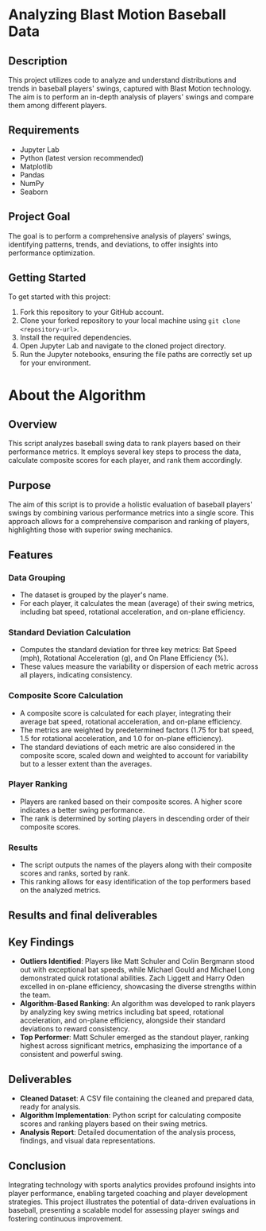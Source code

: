 # Analyzing Blast Motion Baseball Data

## Description
This project utilizes code to analyze and understand distributions and trends in baseball players' swings, captured with Blast Motion technology. The aim is to perform an in-depth analysis of players' swings and compare them among different players.

## Requirements
- Jupyter Lab
- Python (latest version recommended)
- Matplotlib
- Pandas
- NumPy
- Seaborn

## Project Goal
The goal is to perform a comprehensive analysis of players' swings, identifying patterns, trends, and deviations, to offer insights into performance optimization.

## Getting Started
To get started with this project:

1. Fork this repository to your GitHub account.
2. Clone your forked repository to your local machine using `git clone <repository-url>`.
3. Install the required dependencies.
4. Open Jupyter Lab and navigate to the cloned project directory.
5. Run the Jupyter notebooks, ensuring the file paths are correctly set up for your environment.

# About the Algorithm 

## Overview
This script analyzes baseball swing data to rank players based on their performance metrics. It employs several key steps to process the data, calculate composite scores for each player, and rank them accordingly.

## Purpose
The aim of this script is to provide a holistic evaluation of baseball players' swings by combining various performance metrics into a single score. This approach allows for a comprehensive comparison and ranking of players, highlighting those with superior swing mechanics.

## Features

### Data Grouping
- The dataset is grouped by the player's name.
- For each player, it calculates the mean (average) of their swing metrics, including bat speed, rotational acceleration, and on-plane efficiency.

### Standard Deviation Calculation
- Computes the standard deviation for three key metrics: Bat Speed (mph), Rotational Acceleration (g), and On Plane Efficiency (%).
- These values measure the variability or dispersion of each metric across all players, indicating consistency.

### Composite Score Calculation
- A composite score is calculated for each player, integrating their average bat speed, rotational acceleration, and on-plane efficiency.
- The metrics are weighted by predetermined factors (1.75 for bat speed, 1.5 for rotational acceleration, and 1.0 for on-plane efficiency).
- The standard deviations of each metric are also considered in the composite score, scaled down and weighted to account for variability but to a lesser extent than the averages.

### Player Ranking
- Players are ranked based on their composite scores. A higher score indicates a better swing performance.
- The rank is determined by sorting players in descending order of their composite scores.

### Results
- The script outputs the names of the players along with their composite scores and ranks, sorted by rank.
- This ranking allows for easy identification of the top performers based on the analyzed metrics.

## Results and final deliverables

## Key Findings
- **Outliers Identified**: Players like Matt Schuler and Colin Bergmann stood out with exceptional bat speeds, while Michael Gould and Michael Long demonstrated quick rotational abilities. Zach Liggett and Harry Oden excelled in on-plane efficiency, showcasing the diverse strengths within the team.
- **Algorithm-Based Ranking**: An algorithm was developed to rank players by analyzing key swing metrics including bat speed, rotational acceleration, and on-plane efficiency, alongside their standard deviations to reward consistency.
- **Top Performer**: Matt Schuler emerged as the standout player, ranking highest across significant metrics, emphasizing the importance of a consistent and powerful swing.

## Deliverables
- **Cleaned Dataset**: A CSV file containing the cleaned and prepared data, ready for analysis.
- **Algorithm Implementation**: Python script for calculating composite scores and ranking players based on their swing metrics.
- **Analysis Report**: Detailed documentation of the analysis process, findings, and visual data representations.

## Conclusion
Integrating technology with sports analytics provides profound insights into player performance, enabling targeted coaching and player development strategies. This project illustrates the potential of data-driven evaluations in baseball, presenting a scalable model for assessing player swings and fostering continuous improvement.



